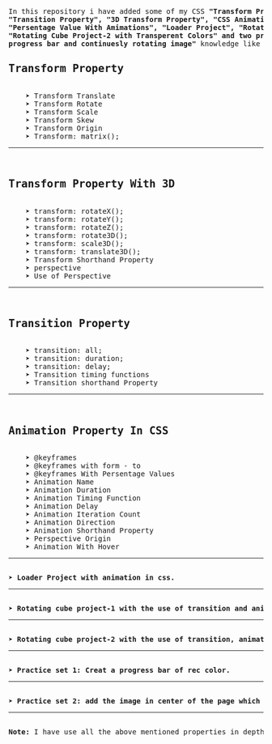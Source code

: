 <pre>In this repository i have added some of my CSS <b>"Transform Property",
"Transition Property", "3D Transform Property", "CSS Animations Property",
"Persentage Value With Amimations", "Loader Project", "Rotating Cube Project-1",
"Rotating Cube Project-2 with Transperent Colors" and two practice sets with
progress bar and continuesly rotating image"</b> knowledge like this-
<h2>Transform Property</h2>
    &#10148; Transform Translate
    &#10148; Transform Rotate
    &#10148; Transform Scale
    &#10148; Transform Skew
    &#10148; Transform Origin
    &#10148; Transform: matrix();<hr>
<h2>Transform Property With 3D</h2>
    &#10148; transform: rotateX();
    &#10148; transform: rotateY();
    &#10148; transform: rotateZ();
    &#10148; transform: rotate3D();
    &#10148; transform: scale3D();
    &#10148; transform: translate3D();
    &#10148; Transform Shorthand Property
    &#10148; perspective
    &#10148; Use of Perspective<hr>
<h2>Transition Property</h2>
    &#10148; transition: all;
    &#10148; transition: duration;
    &#10148; transition: delay;
    &#10148; Transition timing functions
    &#10148; Transition shorthand Property<hr>
<h2>Animation Property In CSS</h2>
    &#10148; @keyframes
    &#10148; @keyframes with form - to
    &#10148; @keyframes With Persentage Values
    &#10148; Animation Name
    &#10148; Animation Duration
    &#10148; Animation Timing Function
    &#10148; Animation Delay
    &#10148; Animation Iteration Count
    &#10148; Animation Direction
    &#10148; Animation Shorthand Property
    &#10148; Perspective Origin
    &#10148; Animation With Hover<hr>
<b>&#10148; Loader Project with animation in css.</b><hr>
<b>&#10148; Rotating cube project-1 with the use of transition and animations.</b><hr>
<b>&#10148; Rotating cube project-2 with the use of transition, animations and the the transperent colors.</b><hr>
<b>&#10148; Practice set 1: Creat a progress bar of rec color.</b><hr>
<b>&#10148; Practice set 2: add the image in center of the page which is rotate continuesly.</b><hr>
<b>Note:</b> I have use all the above mentioned properties in depth to this repository.
</pre>
